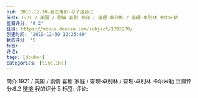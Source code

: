 ```yaml
---
pid: 2010-12-30-看过电影-寻子遇仙记
简介: 1921 / 美国 / 剧情 喜剧 家庭 / 查理·卓别林 / 查理·卓别林 卡尔米勒
豆瓣评分: '9.2'
链接: https://movie.douban.com/subject/1293270/
创建时间: '2010-12-30 12:25:40'
我的评分: '5'
标签:
评论:
tags: [douban]
categories: [timeline]
---
```

简介:1921 / 美国 / 剧情 喜剧 家庭 / 查理·卓别林 / 查理·卓别林 卡尔米勒
豆瓣评分:9.2
[链接](https://movie.douban.com/subject/1293270/)
我的评分:5
标签:
评论:
